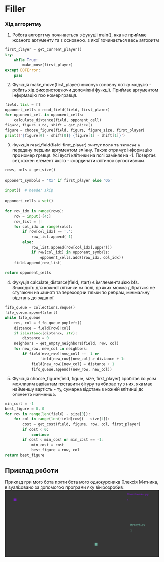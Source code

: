 # Filler

### Хід алгоритму

1. Робота алгоритму починається з фунуціі main(), яка не приймає жодного
   аргументу та є основною, з якої починається весь алгоритм

```python
first_player = get_current_player()
try:
    while True:
        make_move(first_player)
except EOFError:
    pass
```

2. Функція make_move(first_player) виконує основну логіку модулю - робить хід
   фикористовуючи допоміжні функції. Приймає аргументом інформацію про номер
   гравця.

```python
field: list = []
opponent_cells = read_field(field, first_player)
for opponent_cell in opponent_cells:
    calculate_distance(field, opponent_cell)
figure, figure_size, shift = get_piece()
figure = choose_figure(field, figure, figure_size, first_player)
print(f'{figure[0] - shift[0]} {figure[1] - shift[1]}')
```

3. Функція read_field(field, first_player) зчитує поле та записує у передану
   першим вргументом змінну. Також отримує інформацію про номер гравця. Усі
   пусті клітинки на полі заміняє на -1. Повертає сет, кожен елемент якого -
   координати клітинок супротивника.

```python
rows, cols = get_size()

opponent_symbols = 'Xx' if first_player else 'Oo'

input()  # header skip

opponent_cells = set()

for row_idx in range(rows):
    row = input()[4:]
    row_list = []
    for col_idx in range(cols):
        if row[col_idx] == '.':
            row_list.append(-1)
        else:
            row_list.append(row[col_idx].upper())
            if row[col_idx] in opponent_symbols:
                opponent_cells.add((row_idx, col_idx))
    field.append(row_list)

return opponent_cells
```

4. Фунуція calculate_distance(field, start) є імплементацією bfs. Знаходить для
   кожної клітинки на полі, до яких можна дібратися не ступаючи на зайняті та
   переходячи тільки по ребрам, мінімальну відстань до заданої.

```python
fifo_queue = collections.deque()
fifo_queue.append(start)
while fifo_queue:
    row, col = fifo_queue.popleft()
    distance = field[row][col]
    if isinstance(distance, str):
        distance = 0
    neighbors = get_empty_neighbors(field, row, col)
    for new_row, new_col in neighbors:
        if field[new_row][new_col] == -1 or
                field[new_row][new_col] > distance + 1:
            field[new_row][new_col] = distance + 1
            fifo_queue.append((new_row, new_col))
```

5. Функція choose_figure(field, figure, size, first_player) пробігає по усім
   можливим варіантам поставити фігуру та обирає ту з них, яка має найменшу
   вартість - ту, сумарна відстань в кожній клітинці до опонента найменша.

```python
min_cost = -1
best_figure = 0, 0
for row in range(len(field) - size[0]):
    for col in range(len(field[row]) - size[1]):
        cost = get_cost(field, figure, row, col, first_player)
        if cost < 0:
            continue
        if cost < min_cost or min_cost == -1:
            min_cost = cost
            best_figure = row, col
return best_figure
```

## Приклад роботи

Приклад гри мого бота проти бота мого однокурсника Олексія Митника,
візуалізовано за допомогою програми яку він розробив:
![Image](./visualizer/res.gif)